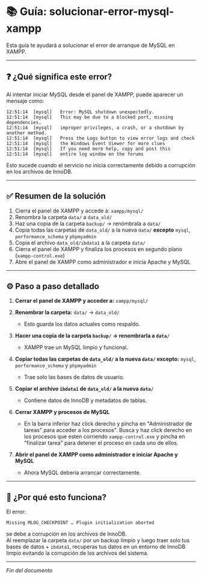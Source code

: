 # 📚 Guía: solucionar-error-mysql-xampp

Esta guía te ayudará a solucionar el error de arranque de MySQL en XAMPP.

---

## ❓ ¿Qué significa este error?

Al intentar iniciar MySQL desde el panel de XAMPP, puede aparecer un mensaje como:

```
12:51:14  [mysql]   Error: MySQL shutdown unexpectedly.
12:51:14  [mysql]   This may be due to a blocked port, missing dependencies, 
12:51:14  [mysql]   improper privileges, a crash, or a shutdown by another method.
12:51:14  [mysql]   Press the Logs button to view error logs and check
12:51:14  [mysql]   the Windows Event Viewer for more clues
12:51:14  [mysql]   If you need more help, copy and post this
12:51:14  [mysql]   entire log window on the forums
```

Esto sucede cuando el servicio no inicia correctamente debido a corrupción en los archivos de InnoDB.

---

## ✅ Resumen de la solución

1. Cierra el panel de XAMPP y accede a: `xampp/mysql/`  
2. Renombra la carpeta `data/` a `data_old/`  
3. Haz una copia de la carpeta `backup/` → renómbrala a `data/`  
4. Copia todas las carpetas de `data_old/` a la nueva `data/` **excepto** `mysql`, `performance_schema` y `phpmyadmin`  
5. Copia el archivo `data_old/ibdata1` a la carpeta `data/`  
6. Cierra el panel de XAMPP y finaliza los procesos en segundo plano (`xampp-control.exe`)  
7. Abre el panel de XAMPP como administrador e inicia Apache y MySQL

---

## ⚙️ Paso a paso detallado

1. **Cerrar el panel de XAMPP y acceder a:** `xampp/mysql/`  

2. **Renombrar la carpeta:** `data/` → `data_old/`  
   - Esto guarda los datos actuales como respaldo.

3. **Hacer una copia de la carpeta `backup/` → renombrarla a `data/`**  
   - XAMPP trae un MySQL limpio y funcional.

4. **Copiar todas las carpetas de `data_old/` a la nueva `data/` excepto:** `mysql`, `performance_schema` y `phpmyadmin`  
   - Trae solo las bases de datos de usuario.

5. **Copiar el archivo `ibdata1` de `data_old/` a la nueva `data/`**  
   - Contiene datos de InnoDB y metadatos de tablas.

6. **Cerrar XAMPP y procesos de MySQL**  
   - En la barra inferior haz click derecho y pincha en "Administrador de tareas" para acceder a los procesos". Busca y haz click derecho en los procesos que esten corriendo `xampp-control.exe` y pincha en "finalizar tarea" para detener el proceso en cada uno de ellos.

7. **Abrir el panel de XAMPP como administrador e iniciar Apache y MySQL**  
   - Ahora MySQL debería arrancar correctamente.

---

## 🤔 ¿Por qué esto funciona?

El error:

```
Missing MLOG_CHECKPOINT … Plugin initialization aborted
```

se debe a corrupción en los archivos de InnoDB.  
Al reemplazar la carpeta `data/` por un backup limpio y luego traer solo tus bases de datos + `ibdata1`, recuperas tus datos en un entorno de InnoDB limpio evitando la corrupción de los archivos del sistema.

---

*Fin del documento*
